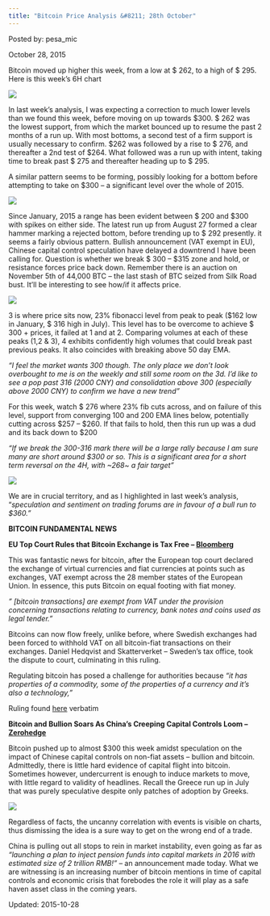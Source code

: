 ```yaml
---
title: "Bitcoin Price Analysis &#8211; 28th October"
---
```


Posted by: pesa_mic 

<span>October 28, 2015</span>

<p>Bitcoin moved up higher this week, from a low at $ 262, to a high of $ 295. Here is this week’s 6H chart</p>

<img src="https://gir.pub/deepdotweb/imgs/2015/10/14.jpg">

<p>In last week’s analysis, I was expecting a correction to much lower levels than we found this week, before moving on up towards $300. $ 262 was the lowest support, from which the market bounced up to resume the past 2 months of a run up. With most bottoms, a second test of a firm support is usually necessary to confirm. $262 was followed by a rise to $ 276, and thereafter a 2nd test of $264. What followed was a run up with intent, taking time to break past $ 275 and thereafter heading up to $ 295.</p>
<p>A similar pattern seems to be forming, possibly looking for a bottom before attempting to take on $300 &#8211; a significant level over the whole of 2015.</p>

<img src="https://gir.pub/deepdotweb/imgs/2015/10/23.jpg">

<p>Since January, 2015 a range has been evident between $ 200 and $300 with spikes on either side. The latest run up from August 27 formed a clear hammer marking a rejected bottom, before trending up to $ 292 presently. it seems a fairly obvious pattern. Bullish announcement (VAT exempt in EU), Chinese capital control speculation have delayed a downtrend I have been calling for. Question is whether we break $ 300 &#8211; $315 zone and hold, or resistance forces price back down. Remember there is an auction on November 5th of 44,000 BTC &#8211; the last stash of BTC seized from Silk Road bust. It’ll be interesting to see how/if it affects price.</p>

<img src="https://gir.pub/deepdotweb/imgs/2015/10/34.jpg">

<p>3 is where price sits now, 23% fibonacci level from peak to peak ($162 low in January, $ 316 high in July). This level has to be overcome to achieve $ 300 + prices, it failed at 1 and at 2. Comparing volumes at each of these peaks (1,2 &amp; 3), 4 exhibits confidently high volumes that could break past previous peaks. It also coincides with breaking above 50 day EMA.</p>
<p><em>“I feel the market wants 300 though. The only place we don&#8217;t look overbought to me is on the weekly and still some room on the 3d. I&#8217;d like to see a pop past 316 (2000 CNY) and consolidation above 300 (especially above 2000 CNY) to confirm we have a new trend”</em></p>
<p>For this week, watch $ 276 where 23% fib cuts across, and on failure of this level, support from converging 100 and 200 EMA lines below, potentially cutting across $257 &#8211; $260. If that fails to hold, then this run up was a dud and its back down to $200</p>
<p><em>“If we break the 300-316 mark there will be a large rally because I am sure many are short around $300 or so. This is a significant area for a short term reversal on the 4H, with ~268~ a fair target”</em></p>

<img src="https://gir.pub/deepdotweb/imgs/2015/10/41.png">

<p>We are in crucial territory, and as I highlighted in last week’s analysis, “<em>speculation and sentiment on trading forums are in favour of a bull run to $360.”</em></p>
<p><strong>BITCOIN FUNDAMENTAL NEWS</strong></p>
<p><strong>EU Top Court Rules that Bitcoin Exchange is Tax Free &#8211; </strong><a href="http://www.bloomberg.com/news/articles/2015-10-22/bitcoin-virtual-currency-exchange-is-tax-free-eu-court-says-ig21wzcd"><strong>Bloomberg</strong></a></p>
<p>This was fantastic news for bitcoin, after the European top court declared the exchange of virtual currencies and fiat currencies at points such as exchanges, VAT exempt across the 28 member states of the European Union. In essence, this puts Bitcoin on equal footing with fiat money.</p>
<p><em>&#8221; [bitcoin transactions] are exempt from VAT under the provision concerning transactions relating to currency, bank notes and coins used as legal tender.&#8221;</em></p>
<p>Bitcoins can now flow freely, unlike before, where Swedish exchanges had been forced to withhold VAT on all bitcoin-fiat transactions on their exchanges. Daniel Hedqvist and Skatterverket – Sweden’s tax office, took the dispute to court, culminating in this ruling.</p>
<p>Regulating bitcoin has posed a challenge for authorities because <em>“it has properties of a commodity, some of the properties of a currency and it’s also a technology,”</em></p>
<p>Ruling found <a href="http://curia.europa.eu/juris/document/document.jsf?text=&amp;docid=170305&amp;pageIndex=0&amp;doclang=en&amp;mode=req&amp;dir=&amp;occ=first&amp;part=1&amp;cid=604646">here</a> verbatim</p>
<p><strong>Bitcoin and Bullion Soars As China&#8217;s Creeping Capital Controls Loom &#8211; </strong><a href="http://www.zerohedge.com/news/2015-10-25/bitcoin-bullion-soar-chinas-creeping-capital-controls-loom"><strong>Zerohedge</strong></a></p>
<p>Bitcoin pushed up to almost $300 this week amidst speculation on the impact of Chinese capital controls on non-fiat assets &#8211; bullion and bitcoin. Admittedly, there is little hard evidence of capital flight into bitcoin. Sometimes however, undercurrent is enough to induce markets to move, with little regard to validity of headlines. Recall the Greece run up in July that was purely speculative despite only patches of adoption by Greeks.</p>

<img src="https://gir.pub/deepdotweb/imgs/2015/10/52.jpg">

<p>Regardless of facts, the uncanny correlation with events is visible on charts, thus dismissing the idea is a sure way to get on the wrong end of a trade.</p>
<p>China is pulling out all stops to rein in market instability, even going as far as <em>“launching a plan to inject pension funds into capital markets in 2016 with estimated size of 2 trillion RMB!” </em>&#8211; an announcement made today. What we are witnessing is an increasing number of bitcoin mentions in time of capital controls and economic crisis that forebodes the role it will play as a safe haven asset class in the coming years.</p>

Updated: 2015-10-28

